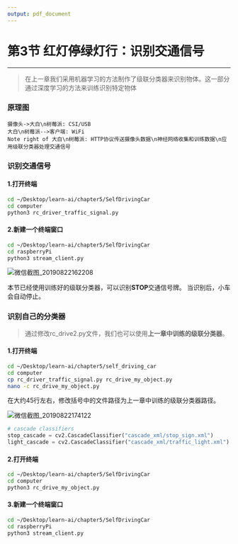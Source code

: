 ```yaml
---
output: pdf_document
---
```


# 第3节 红灯停绿灯行：识别交通信号

---

>在上一章我们采用机器学习的方法制作了级联分类器来识别物体。这一部分通过深度学习的方法来训练识别特定物体

### 原理图

```sequence
摄像头->大白\n树莓派: CSI/USB
大白\n树莓派-->客户端: WiFi
Note right of 大白\n树莓派: HTTP协议传送摄像头数据\n神经网络收集和训练数据\n应用级联分类器处理交通信号
```

### 识别交通信号

#### 1.打开终端

```bash
cd ~/Desktop/learn-ai/chapter5/SelfDrivingCar
cd computer
python3 rc_driver_traffic_signal.py
```

#### 2.新建一个终端窗口

```bash
cd ~/Desktop/learn-ai/chapter5/SelfDrivingCar
cd raspberryPi
python3 stream_client.py
```

![微信截图_20190822162208](https://md.hass.live/%E5%BE%AE%E4%BF%A1%E6%88%AA%E5%9B%BE_20190822162208.png)

本节已经使用训练好的级联分类器，可以识别**STOP**交通信号牌。
当识别后，小车会自动停止。

### 识别自己的分类器

>通过修改rc_drive2.py文件，我们也可以使用**上一章中训练的级联分类器**。

#### 1.打开终端

```bash
cd ~/Desktop/learn-ai/chapter5/self_driving_car
cd computer
cp rc_driver_traffic_signal.py rc_drive_my_object.py
nano -c rc_drive_my_object.py
```

在大约45行左右，修改括号中的文件路径为上一章中训练的级联分类器路径。

![微信截图_20190822174122](https://md.hass.live/%E5%BE%AE%E4%BF%A1%E6%88%AA%E5%9B%BE_20190822174122.png)

```python
# cascade classifiers
stop_cascade = cv2.CascadeClassifier("cascade_xml/stop_sign.xml")
light_cascade = cv2.CascadeClassifier("cascade_xml/traffic_light.xml")
```

#### 2.打开终端

```bash
cd ~/Desktop/learn-ai/chapter5/SelfDrivingCar
cd computer
python3 rc_drive_my_object.py
```

#### 3.新建一个终端窗口

```bash
cd ~/Desktop/learn-ai/chapter5/SelfDrivingCar
cd raspberryPi
python3 stream_client.py
```

